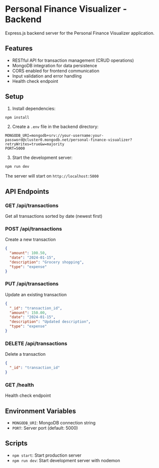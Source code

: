 # Personal Finance Visualizer - Backend

Express.js backend server for the Personal Finance Visualizer application.

## Features

- RESTful API for transaction management (CRUD operations)
- MongoDB integration for data persistence
- CORS enabled for frontend communication
- Input validation and error handling
- Health check endpoint

## Setup

1. Install dependencies:
```bash
npm install
```

2. Create a `.env` file in the backend directory:
```env
MONGODB_URI=mongodb+srv://your-username:your-password@cluster0.mongodb.net/personal-finance-visualizer?retryWrites=true&w=majority
PORT=5000
```

3. Start the development server:
```bash
npm run dev
```

The server will start on `http://localhost:5000`

## API Endpoints

### GET /api/transactions
Get all transactions sorted by date (newest first)

### POST /api/transactions
Create a new transaction
```json
{
  "amount": 100.50,
  "date": "2024-01-15",
  "description": "Grocery shopping",
  "type": "expense"
}
```

### PUT /api/transactions
Update an existing transaction
```json
{
  "_id": "transaction_id",
  "amount": 150.00,
  "date": "2024-01-15",
  "description": "Updated description",
  "type": "expense"
}
```

### DELETE /api/transactions
Delete a transaction
```json
{
  "_id": "transaction_id"
}
```

### GET /health
Health check endpoint

## Environment Variables

- `MONGODB_URI`: MongoDB connection string
- `PORT`: Server port (default: 5000)

## Scripts

- `npm start`: Start production server
- `npm run dev`: Start development server with nodemon 